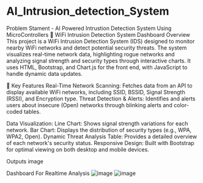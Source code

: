 # AI_Intrusion_detection_System

Problem Stament - AI Powered Intrustion Detection System Using MicroControllers
📡 WiFi Intrusion Detection System Dashboard
Overview This project is a WiFi Intrusion Detection System (IDS) designed to monitor nearby WiFi networks and detect potential security threats. The system visualizes real-time network data, highlighting rogue networks and analyzing signal strength and security types through interactive charts. It uses HTML, Bootstrap, and Chart.js for the front end, with JavaScript to handle dynamic data updates.

🎯 Key Features
Real-Time Network Scanning: Fetches data from an API to display available WiFi networks, including SSID, BSSID, Signal Strength (RSSI), and Encryption type. Threat Detection & Alerts: Identifies and alerts users about insecure (Open) networks through blinking alerts and color-coded tables.

Data Visualization: Line Chart: Shows signal strength variations for each network. Bar Chart: Displays the distribution of security types (e.g., WPA, WPA2, Open). Dynamic Threat Analysis Table: Provides a detailed overview of each network's security status. Responsive Design: Built with Bootstrap for optimal viewing on both desktop and mobile devices.

Outputs
image

Dashboard For Realtime Analysis
![image](https://github.com/user-attachments/assets/8686d123-ca53-4eac-89ea-e9cf70c9a6ce)
![image](https://github.com/user-attachments/assets/fe2f7201-9cd2-425a-999b-f2b39e920eca)

